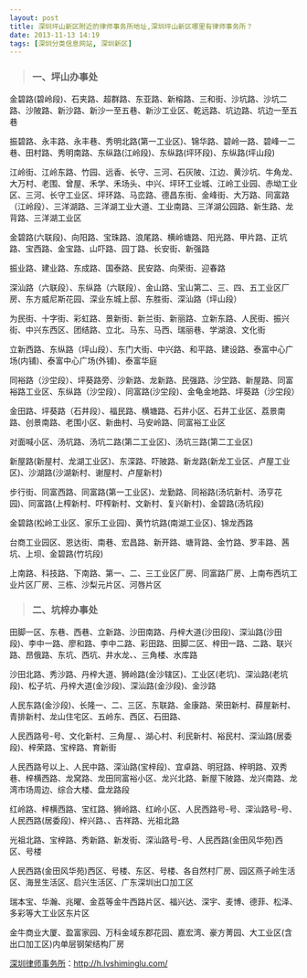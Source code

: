 ```yaml
---
layout: post
title: 深圳坪山新区附近的律师事务所地址,深圳坪山新区哪里有律师事务所？
date: 2013-11-13 14:19
tags: [深圳分类信息网站, 深圳新区]
---
```

<blockquote>
<h3>一、坪山办事处</h3>
</blockquote>
金碧路(碧岭段)、石夹路、超群路、东亚路、新榕路、三和街、沙坑路、沙坑二路、沙陂路、新沙路、新沙一至五巷、新沙工业区、乾远路、坑边路、坑边一至五巷

振碧路、永丰路、永丰巷、秀明北路(第一工业区)、锦华路、碧岭一路、碧峰一二巷、田村路、秀明南路、东纵路(江岭段)、东纵路(坪环段)、东纵路(坪山段)

江岭街、江岭东路、竹园、远香、长守、三河、石灰陂、江边、黄沙坑、牛角龙、大万村、老围、曾屋、禾学、禾场头、中兴、坪环工业城、江岭工业园、赤坳工业区、三河、长守工业区、坪环路、马峦路、德昌东街、金峰街、大万路、同富路（江岭段）、三洋湖路、三洋湖工业大道、工业南路、三洋湖公园路、新生路、龙背路、三洋湖工业区

金碧路(六联段)、向阳路、宝珠路、浪尾路、横岭塘路、阳光路、甲片路、正坑路、宝西路、金宝路、山吓路、园丁路、长安街、新强路

振业路、建业路、东成路、国泰路、民安路、向荣街、迎春路

深汕路（六联段）、东纵路（六联段）、金山路、宝山第二、三、四、五工业区厂房、东方威尼斯花园、深业东城上邸、东胜街、深汕路（坪山段）

为民街、十字街、彩虹路、景新街、新兰街、新丽路、立新东路、人民街、振兴街、中兴东西区、团结路、立北、马东、马西、瑞丽巷、学湖浪、文化街

立新西路、东纵路（坪山段）、东门大街、中兴路、和平路、建设路、泰富中心广场(内铺)、泰富中心广场(外铺)、泰富华庭

同裕路（沙坣段）、坪葵路旁、沙新路、龙新路、民强路、沙坣路、新屋路、同富裕路工业区、东纵路（沙坣段）、同富路(沙坣段)、金龟金地路、坪葵路（沙坣段）

金田路、坪葵路（石井段）、福民路、横塘路、石井小区、石井工业区、荔景南路、创景南路、老围小区、新曲村、马安岭路、同富裕工业区

对面喊小区、汤坑路、汤坑二路(第二工业区)、汤坑三路(第二工业区)

新屋路(新屋村、龙湖工业区)、东深路、吓陂路、新龙路(新龙工业区、卢屋工业区)、沙湖路(沙湖新村、谢屋村、卢屋新村)

步行街、同富西路、同富路(第一工业区)、龙勤路、同裕路(汤坑新村、汤亨花园)、同富路(上榨新村、吓榨新村、文新村、复兴新村)、金碧路(汤坑段)

金碧路(松岭工业区、家乐工业园)、黄竹坑路(南湖工业区)、锦龙西路

台商工业园区、恩达街、南巷、宏昌路、新开路、塘背路、金竹路、罗丰路、茜坑、上坝、金碧路(竹坑段)

上南路、科技路、下南路、第一、二、三工业区厂房、同富路厂房、上南布西坑工业片区厂房、三栋、沙梨元片区、河唇片区
<blockquote>
<h3>二、坑梓办事处</h3>
</blockquote>
田脚一区、东巷、西巷、立新路、沙田南路、丹梓大道(沙田段)、深汕路(沙田段)、李中一路、廖和路、李中二路、彩田路、田脚二区、梓田一路、二路、联兴路、昂俄路、东坑、西坑、井水龙、、三角楼、水库路

沙田北路、秀沙路、丹梓大道、狮岭路(金沙辖区)、工业区(老坑)、深汕路(老坑段)、松子坑、丹梓大道(金沙段)、深汕路(金沙段)、金沙路

人民东路(金沙段)、长隆一、二、三区、东联路、金康路、荣田新村、薛屋新村、青排新村、龙山住宅区、五岭东、西区、石田路、

人民西路号-号、文化新村、三角屋、、湖心村、利民新村、裕民村、深汕路(居委段)、梓荣路、宝梓路、育新街

人民西路号以上、人民中路、深汕路(宝梓段)、宜卓路、明冠路、梓明路、双秀巷、梓横西路、龙窝路、龙田同富裕小区、龙兴北路、新屋下陂路、龙兴南路、龙湾市场周边、综合大楼、盘龙路段

红岭路、梓横西路、宝红路、狮岭路、红岭小区、人民西路号-号、深汕路号-号、人民西路(居委段)、梓兴路、、吉祥路、光祖北路

光祖北路、宝梓路、秀新路、新发街、深汕路号-号、人民西路(金田风华苑)西区、号楼

人民西路(金田风华苑)西区、号楼、东区、号楼、各自然村厂房、园区燕子岭生活区、海昱生活区、启兴生活区、广东深圳出口加工区

瑞本宝、华瀚、兆曜、金荔等金牛西路片区、福兴达、深宇、麦博、德菲、松泽、多彩等大工业区东片区

金牛商业大厦、盈富家园、万科金域东郡花园、嘉宏湾、豪方菁园、大工业区(含出口加工区)内单层钢架结构厂房

<a href="http://h.lvshiminglu.com/">深圳律师事务所</a>：<a href="http://h.lvshiminglu.com/">http://h.lvshiminglu.com/</a>

